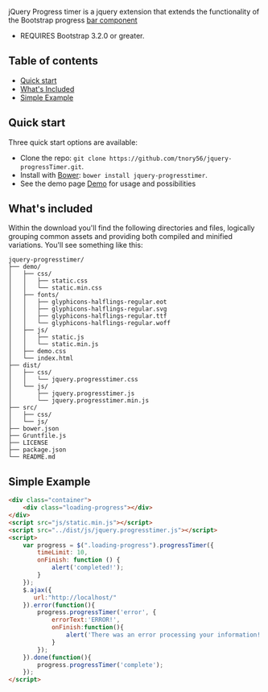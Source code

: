 jQuery Progress timer is a jquery extension that extends the functionality of the Bootstrap progress [bar component](http://getbootstrap.com/components/#progress)

 - REQUIRES Bootstrap 3.2.0 or greater.

## Table of contents

 - [Quick start](#quick-start)
 - [What's Included](#whats-included)
 - [Simple Example](#simple-example)
 
## Quick start

Three quick start options are available:

- Clone the repo: `git clone https://github.com/tnory56/jquery-progressTimer.git`.
- Install with [Bower](http://bower.io): `bower install jquery-progresstimer`.
- See the demo page [Demo](https://github.com/tnory56/jquery-progressTimer/blob/master/demo/index.html) for usage and possibilities


## What's included

Within the download you'll find the following directories and files, logically grouping common assets and providing both compiled and minified variations. You'll see something like this:

```
jquery-progresstimer/
├── demo/
│	├── css/
│	│	├── static.css
│	│	└── static.min.css
│	├── fonts/
│	│	├── glyphicons-halflings-regular.eot
│	│	├── glyphicons-halflings-regular.svg
│	│	├── glyphicons-halflings-regular.ttf
│	│	└── glyphicons-halflings-regular.woff
│	├── js/
│	│	├── static.js
│	│	└── static.min.js
│	├── demo.css
│	└── index.html
├── dist/
│	├── css/
│	│	└── jquery.progresstimer.css
│	└── js/
│		├── jquery.progresstimer.js
│		└── jquery.progresstimer.min.js
├── src/
│	├── css/
│	└── js/
├── bower.json
├── Gruntfile.js
├── LICENSE
├── package.json
└── README.md
```

## Simple Example

```html
<div class="container">
    <div class="loading-progress"></div>
</div>
<script src="js/static.min.js"></script>
<script src="../dist/js/jquery.progresstimer.js"></script>
<script>
    var progress = $(".loading-progress").progressTimer({
        timeLimit: 10,
        onFinish: function () {
            alert('completed!');
        }
    });
    $.ajax({
       url:"http://localhost/"
    }).error(function(){
        progress.progressTimer('error', {
            errorText:'ERROR!',
            onFinish:function(){
                alert('There was an error processing your information!');
            }
        });
    }).done(function(){
        progress.progressTimer('complete');
    });
</script>
```